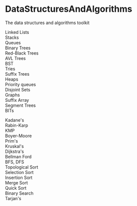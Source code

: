 # DataStructuresAndAlgorithms
The data structures and algorithms toolkit

Linked Lists    
Stacks  
Queues    
Binary  Trees  
Red-Black Trees  
AVL Trees  
BST   
Tries  
Suffix Trees  
Heaps  
Priority queues  
Disjoint Sets  
Graphs  
Suffix Array  
Segment Trees  
BITs  

Kadane's  
Rabin-Karp  
KMP  
Boyer-Moore  
Prim's  
Kruskal's  
Dijkstra's  
Bellman Ford  
BFS, DFS   
Topological Sort  
Selection Sort  
Insertion Sort  
Merge Sort  
Quick Sort   
Binary Search   
Tarjan's  
 
